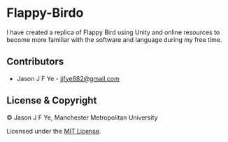 # Flappy-Birdo

I have created a replica of Flappy Bird using Unity and online resources to become more familiar with the software and language during my free time.

## Contributors

- Jason J F Ye - <jjfye882@gmail.com>

## License & Copyright

© Jason J F Ye, Manchester Metropolitan University

Licensed under the [MIT License](LICENSE).
